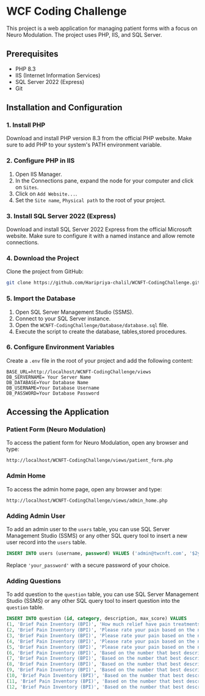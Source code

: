 
# WCF Coding Challenge

This project is a web application for managing patient forms with a focus on Neuro Modulation. The project uses PHP, IIS, and SQL Server.

## Prerequisites

- PHP 8.3
- IIS (Internet Information Services)
- SQL Server 2022 (Express)
- Git

## Installation and Configuration

### 1. Install PHP

Download and install PHP version 8.3 from the official PHP website. Make sure to add PHP to your system's PATH environment variable.

### 2. Configure PHP in IIS

1. Open IIS Manager.
2. In the Connections pane, expand the node for your computer and click on `Sites`.
3. Click on `Add Website...`.
4. Set the `Site name`, `Physical path` to the root of your project.

### 3. Install SQL Server 2022 (Express)

Download and install SQL Server 2022 Express from the official Microsoft website. Make sure to configure it with a named instance and allow remote connections.

### 4. Download the Project

Clone the project from GitHub:

```bash
git clone https://github.com/Haripriya-chalil/WCNFT-CodingChallenge.git
```

### 5. Import the Database

1. Open SQL Server Management Studio (SSMS).
2. Connect to your SQL Server instance.
3. Open the `WCNFT-CodingChallenge/Database/database.sql` file.
4. Execute the script to create the database, tables,stored procedures.

### 6. Configure Environment Variables

Create a `.env` file in the root of your project and add the following content:

```
BASE_URL=http://localhost/WCNFT-CodingChallenge/views
DB_SERVERNAME= Your Server Name
DB_DATABASE=Your Database Name
DB_USERNAME=Your Database Username
DB_PASSWORD=Your Database Password
```

## Accessing the Application

### Patient Form (Neuro Modulation)

To access the patient form for Neuro Modulation, open any browser and type:

```
http://localhost/WCNFT-CodingChallenge/views/patient_form.php
```

### Admin Home

To access the admin home page, open any browser and type:

```
http://localhost/WCNFT-CodingChallenge/views/admin_home.php
```

### Adding Admin User

To add an admin user to the `users` table, you can use SQL Server Management Studio (SSMS) or any other SQL query tool to insert a new user record into the `users` table.

```sql
INSERT INTO users (username, password) VALUES ('admin@twcnft.com', '$2y$10$aat23OuYEYdScQtoYj0AO.FCBXmf5MuvOmh5fi5y.TSaKGHaF16QS');
```
Replace `'your_password'` with a secure password of your choice.

### Adding Questions

To add question to the `question` table, you can use SQL Server Management Studio (SSMS) or any other SQL query tool to insert question  into the `question` table.

```sql
INSERT INTO question (id, category, description, max_score) VALUES
(1, 'Brief Pain Inventory (BPI)', 'How much relief have pain treatments or medications FROM THIS CLINIC provided?', 100),
(2, 'Brief Pain Inventory (BPI)', 'Please rate your pain based on the number that best describes your pain at its WORST in the past week.', 10),
(3, 'Brief Pain Inventory (BPI)', 'Please rate your pain based on the number that best describes your pain at its LEAST in the past week.', 10),
(4, 'Brief Pain Inventory (BPI)', 'Please rate your pain based on the number that best describes your pain on the Average.', 10),
(5, 'Brief Pain Inventory (BPI)', 'Please rate your pain based on the number that best describes your pain that tells how much pain you have RIGHT NOW.', 10),
(6, 'Brief Pain Inventory (BPI)', 'Based on the number that best describes how during the past week pain has INTERFERED with your: General Activity.', 10),
(7, 'Brief Pain Inventory (BPI)', 'Based on the number that best describes how during the past week pain has INTERFERED with your: Mood.', 10),
(8, 'Brief Pain Inventory (BPI)', 'Based on the number that best describes how during the past week pain has INTERFERED with your: Walking ability.', 10),
(9, 'Brief Pain Inventory (BPI)', 'Based on the number that best describes how during the past week pain has INTERFERED with your: Normal work (includes work both outside the home and housework).', 10),
(10, 'Brief Pain Inventory (BPI)', 'Based on the number that best describes how during the past week pain has INTERFERED with your: Relationships with other people.', 10),
(11, 'Brief Pain Inventory (BPI)', 'Based on the number that best describes how during the past week pain has INTERFERED with your: Sleep.', 10),
(12, 'Brief Pain Inventory (BPI)', 'Based on the number that best describes how during the past week pain has INTERFERED with your: Enjoyment of life.', 10);
```



